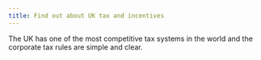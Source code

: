 ```yaml
---
title: Find out about UK tax and incentives
---
```

The UK has one of the most competitive tax systems in the world and the corporate tax rules are simple and clear.
